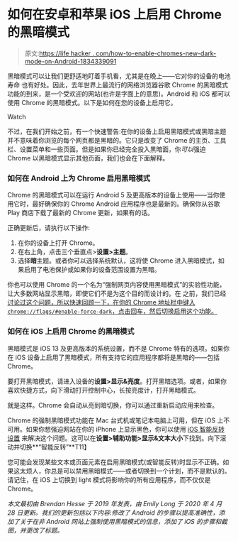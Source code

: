 # 如何在安卓和苹果 iOS 上启用 Chrome 的黑暗模式

> 原文:[https://life hacker . com/how-to-enable-chromes-new-dark-mode-on-Android-1834339091](https://lifehacker.com/how-to-enable-chromes-new-dark-mode-on-android-1834339091)

黑暗模式可以让我们更舒适地盯着手机看，尤其是在晚上——它对你的设备的电池寿命 也有好处。因此，去年世界上最流行的网络浏览器谷歌 Chrome 的黑暗模式功能的到来，是一个受欢迎的网站(也许是字面上的意思)。Android 和 iOS 都可以使用 Chrome 的黑暗模式。以下是如何在您的设备上启用它。

Watch

不过，在我们开始之前，有一个快速警告:在你的设备上启用黑暗模式或黑暗主题并不意味着你浏览的每个网页都是黑暗的。它只是改变了 Chrome 的主页、工具栏、设置菜单和一些页面。但是如果你已经完全投入黑暗面，你*可以*强迫 Chrome 以黑暗模式显示其他页面，我们也会在下面解释。

### **如何在 Android 上为 Chrome 启用黑暗模式**

Chrome 的黑暗模式可以在运行 Android 5 及更高版本的设备上使用——当你使用它时，最好确保你的 Chrome Android 应用程序也是最新的。确保你从谷歌 Play 商店下载了最新的 Chrome 更新，如果有的话。

正确更新后，请执行以下操作:

1.  在你的设备上打开 Chrome。
2.  在右上角，点击三个垂直点>**设置>主题**。
3.  选择**暗**主题。或者你可以选择系统默认，这将使 Chrome 进入黑暗模式，如果启用了电池保护或如果你的设备范围设置为黑暗。

你也可以使用 Chrome 的一个名为“强制网页内容使用黑暗模式”的实验性功能，让大多数网站显示黑暗，即使它们不是为这个目的而设计的。在 之前，我们已经 [讨论过这个问题，所以快速回顾一下，在你的 Chrome 地址栏中键入`chrome://flags/#enable-force-dark`，点击回车，然后切换启用这个功能。](https://lifehacker.com/how-to-enable-chrome-78s-hidden-dark-mode-and-secure-pa-1839357304)

### **如何在 iOS 上启用 Chrome 的黑暗模式**

黑暗模式是 iOS 13 及更高版本的系统设置，而不是 Chrome 特有的选项。如果你在 iOS 设备上启用了黑暗模式，所有支持它的应用程序都将是黑暗的——包括 Chrome。

要打开黑暗模式，请进入设备的**设置>显示&亮度**。打开黑暗选项。或者，如果你喜欢快捷方式，向下滑动打开控制中心，长按亮度计，打开黑暗模式。

就是这样。Chrome 会自动从亮到暗切换，你可以通过重新启动应用来检查。

Chrome 的强制黑暗模式功能在 Mac 台式机或笔记本电脑上可用，但在 iOS 上不可用。如果你想强迫网站在你的 iPhone 上显示黑色，你可以使用 [iOS 智能反转设置](https://lifehacker.com/how-to-force-all-apps-to-use-dark-mode-in-ios-13-1838406273) 来解决这个问题。这可以在**设置>辅助功能>显示&文本大小**下找到。向下滚动并切换**“智能反转”**T11】

您可能会发现某些文本或页面元素在启用黑暗模式(或智能反转)时显示不正确。如果这太烦人，你总是可以禁用黑暗模式——或者切换到一个计划，而不是默认的。请记住，在 iOS 上切换到 light 模式将影响你的所有应用程序，而不仅仅是 Chrome。

*本文最初由 Brendan Hesse 于 2019 年发表，由 Emily Long 于 2020 年 4 月 28 日更新。我们的更新包括以下内容:修改了 Android 的步骤以提高准确性，添加了关于在非 Android 网站上强制使用黑暗模式的信息，添加了 iOS 的步骤和截图，并更改了标题。*